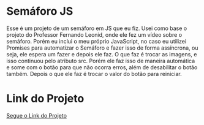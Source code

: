 # Semáforo JS

Esse é um projeto de um semáforo em JS que eu fiz. Usei como base o projeto do Professor Fernando Leonid, onde ele fez um vídeo sobre o semáforo. Porém eu inclui o meu próprio JavaScript, no caso eu utilizei Promises para automatizar o Semáforo e fazer isso de forma assíncrona, ou seja, ele espera um fazer e depois ele faz. O que faz é trocar as imagens, e isso continuou pelo atributo src. Porém ele faz isso de maneira automática e some com o botão para que não ocorra erros, além de desabilitar o botão também. Depois o que ele faz é trocar o valor do botão para reiniciar.


# Link do Projeto

[Segue o Link do Projeto](https://paulo19961944.github.io/Semaforo-JS/)
